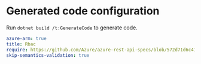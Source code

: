 # Generated code configuration

Run `dotnet build /t:GenerateCode` to generate code.

``` yaml
azure-arm: true
title: Rbac
require: https://github.com/Azure/azure-rest-api-specs/blob/572d71d6c4134db8dd00055d9cd3f76b2d414a7b/specification/graphrbac/data-plane/readme.md
skip-semantics-validation: true

```
